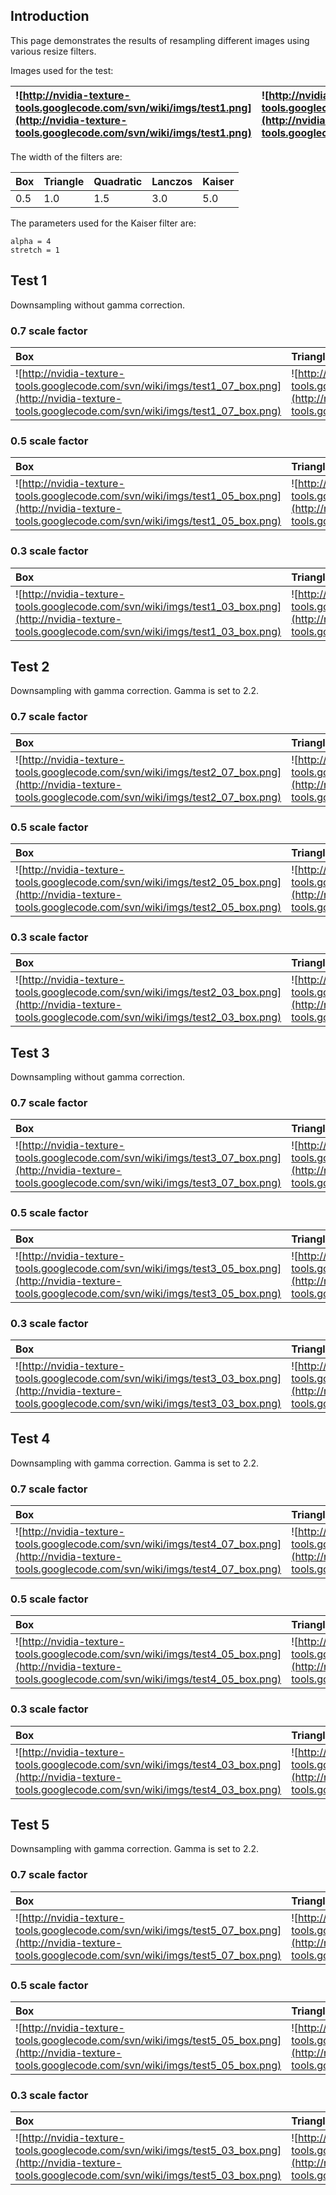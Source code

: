## Introduction ##

This page demonstrates the results of resampling different images using various resize filters.

Images used for the test:

| ![http://nvidia-texture-tools.googlecode.com/svn/wiki/imgs/test1.png](http://nvidia-texture-tools.googlecode.com/svn/wiki/imgs/test1.png) | ![http://nvidia-texture-tools.googlecode.com/svn/wiki/imgs/test3.jpg](http://nvidia-texture-tools.googlecode.com/svn/wiki/imgs/test3.jpg) | ![http://nvidia-texture-tools.googlecode.com/svn/wiki/imgs/test5.jpg](http://nvidia-texture-tools.googlecode.com/svn/wiki/imgs/test5.jpg) |
|:------------------------------------------------------------------------------------------------------------------------------------------|:------------------------------------------------------------------------------------------------------------------------------------------|:------------------------------------------------------------------------------------------------------------------------------------------|

The width of the filters are:

| **Box** | **Triangle** | **Quadratic** | **Lanczos** | **Kaiser** |
|:--------|:-------------|:--------------|:------------|:-----------|
| 0.5     | 1.0          | 1.5           | 3.0         | 5.0        |

The parameters used for the Kaiser filter are:

```
alpha = 4
stretch = 1
```

## Test 1 ##

Downsampling without gamma correction.

### 0.7 scale factor ###

| **Box** | **Triangle** | **Quadratic** | **Lanczos** | **Kaiser** |
|:--------|:-------------|:--------------|:------------|:-----------|
| ![http://nvidia-texture-tools.googlecode.com/svn/wiki/imgs/test1_07_box.png](http://nvidia-texture-tools.googlecode.com/svn/wiki/imgs/test1_07_box.png) | ![http://nvidia-texture-tools.googlecode.com/svn/wiki/imgs/test1_07_triangle.png](http://nvidia-texture-tools.googlecode.com/svn/wiki/imgs/test1_07_triangle.png) | ![http://nvidia-texture-tools.googlecode.com/svn/wiki/imgs/test1_07_quadratic.png](http://nvidia-texture-tools.googlecode.com/svn/wiki/imgs/test1_07_quadratic.png) | ![http://nvidia-texture-tools.googlecode.com/svn/wiki/imgs/test1_07_lanczos.png](http://nvidia-texture-tools.googlecode.com/svn/wiki/imgs/test1_07_lanczos.png) | ![http://nvidia-texture-tools.googlecode.com/svn/wiki/imgs/test1_07_kaiser.png](http://nvidia-texture-tools.googlecode.com/svn/wiki/imgs/test1_07_kaiser.png) |


### 0.5 scale factor ###

| **Box** | **Triangle** | **Quadratic** | **Lanczos** | **Kaiser** |
|:--------|:-------------|:--------------|:------------|:-----------|
| ![http://nvidia-texture-tools.googlecode.com/svn/wiki/imgs/test1_05_box.png](http://nvidia-texture-tools.googlecode.com/svn/wiki/imgs/test1_05_box.png) | ![http://nvidia-texture-tools.googlecode.com/svn/wiki/imgs/test1_05_triangle.png](http://nvidia-texture-tools.googlecode.com/svn/wiki/imgs/test1_05_triangle.png) | ![http://nvidia-texture-tools.googlecode.com/svn/wiki/imgs/test1_05_quadratic.png](http://nvidia-texture-tools.googlecode.com/svn/wiki/imgs/test1_05_quadratic.png) | ![http://nvidia-texture-tools.googlecode.com/svn/wiki/imgs/test1_05_lanczos.png](http://nvidia-texture-tools.googlecode.com/svn/wiki/imgs/test1_05_lanczos.png) | ![http://nvidia-texture-tools.googlecode.com/svn/wiki/imgs/test1_05_kaiser.png](http://nvidia-texture-tools.googlecode.com/svn/wiki/imgs/test1_05_kaiser.png) |


### 0.3 scale factor ###

| **Box** | **Triangle** | **Quadratic** | **Lanczos** | **Kaiser** |
|:--------|:-------------|:--------------|:------------|:-----------|
| ![http://nvidia-texture-tools.googlecode.com/svn/wiki/imgs/test1_03_box.png](http://nvidia-texture-tools.googlecode.com/svn/wiki/imgs/test1_03_box.png) | ![http://nvidia-texture-tools.googlecode.com/svn/wiki/imgs/test1_03_triangle.png](http://nvidia-texture-tools.googlecode.com/svn/wiki/imgs/test1_03_triangle.png) | ![http://nvidia-texture-tools.googlecode.com/svn/wiki/imgs/test1_03_quadratic.png](http://nvidia-texture-tools.googlecode.com/svn/wiki/imgs/test1_03_quadratic.png) | ![http://nvidia-texture-tools.googlecode.com/svn/wiki/imgs/test1_03_lanczos.png](http://nvidia-texture-tools.googlecode.com/svn/wiki/imgs/test1_03_lanczos.png) | ![http://nvidia-texture-tools.googlecode.com/svn/wiki/imgs/test1_03_kaiser.png](http://nvidia-texture-tools.googlecode.com/svn/wiki/imgs/test1_03_kaiser.png) |


## Test 2 ##

Downsampling with gamma correction. Gamma is set to 2.2.

### 0.7 scale factor ###

| **Box** | **Triangle** | **Quadratic** | **Lanczos** | **Kaiser** |
|:--------|:-------------|:--------------|:------------|:-----------|
| ![http://nvidia-texture-tools.googlecode.com/svn/wiki/imgs/test2_07_box.png](http://nvidia-texture-tools.googlecode.com/svn/wiki/imgs/test2_07_box.png) | ![http://nvidia-texture-tools.googlecode.com/svn/wiki/imgs/test2_07_triangle.png](http://nvidia-texture-tools.googlecode.com/svn/wiki/imgs/test2_07_triangle.png) | ![http://nvidia-texture-tools.googlecode.com/svn/wiki/imgs/test2_07_quadratic.png](http://nvidia-texture-tools.googlecode.com/svn/wiki/imgs/test2_07_quadratic.png) | ![http://nvidia-texture-tools.googlecode.com/svn/wiki/imgs/test2_07_lanczos.png](http://nvidia-texture-tools.googlecode.com/svn/wiki/imgs/test2_07_lanczos.png) | ![http://nvidia-texture-tools.googlecode.com/svn/wiki/imgs/test2_07_kaiser.png](http://nvidia-texture-tools.googlecode.com/svn/wiki/imgs/test2_07_kaiser.png) |


### 0.5 scale factor ###

| **Box** | **Triangle** | **Quadratic** | **Lanczos** | **Kaiser** |
|:--------|:-------------|:--------------|:------------|:-----------|
| ![http://nvidia-texture-tools.googlecode.com/svn/wiki/imgs/test2_05_box.png](http://nvidia-texture-tools.googlecode.com/svn/wiki/imgs/test2_05_box.png) | ![http://nvidia-texture-tools.googlecode.com/svn/wiki/imgs/test2_05_triangle.png](http://nvidia-texture-tools.googlecode.com/svn/wiki/imgs/test2_05_triangle.png) | ![http://nvidia-texture-tools.googlecode.com/svn/wiki/imgs/test2_05_quadratic.png](http://nvidia-texture-tools.googlecode.com/svn/wiki/imgs/test2_05_quadratic.png) | ![http://nvidia-texture-tools.googlecode.com/svn/wiki/imgs/test2_05_lanczos.png](http://nvidia-texture-tools.googlecode.com/svn/wiki/imgs/test2_05_lanczos.png) | ![http://nvidia-texture-tools.googlecode.com/svn/wiki/imgs/test2_05_kaiser.png](http://nvidia-texture-tools.googlecode.com/svn/wiki/imgs/test2_05_kaiser.png) |


### 0.3 scale factor ###

| **Box** | **Triangle** | **Quadratic** | **Lanczos** | **Kaiser** |
|:--------|:-------------|:--------------|:------------|:-----------|
| ![http://nvidia-texture-tools.googlecode.com/svn/wiki/imgs/test2_03_box.png](http://nvidia-texture-tools.googlecode.com/svn/wiki/imgs/test2_03_box.png) | ![http://nvidia-texture-tools.googlecode.com/svn/wiki/imgs/test2_03_triangle.png](http://nvidia-texture-tools.googlecode.com/svn/wiki/imgs/test2_03_triangle.png) | ![http://nvidia-texture-tools.googlecode.com/svn/wiki/imgs/test2_03_quadratic.png](http://nvidia-texture-tools.googlecode.com/svn/wiki/imgs/test2_03_quadratic.png) | ![http://nvidia-texture-tools.googlecode.com/svn/wiki/imgs/test2_03_lanczos.png](http://nvidia-texture-tools.googlecode.com/svn/wiki/imgs/test2_03_lanczos.png) | ![http://nvidia-texture-tools.googlecode.com/svn/wiki/imgs/test2_03_kaiser.png](http://nvidia-texture-tools.googlecode.com/svn/wiki/imgs/test2_03_kaiser.png) |


## Test 3 ##

Downsampling without gamma correction.

### 0.7 scale factor ###

| **Box** | **Triangle** | **Quadratic** | **Lanczos** | **Kaiser** |
|:--------|:-------------|:--------------|:------------|:-----------|
| ![http://nvidia-texture-tools.googlecode.com/svn/wiki/imgs/test3_07_box.png](http://nvidia-texture-tools.googlecode.com/svn/wiki/imgs/test3_07_box.png) | ![http://nvidia-texture-tools.googlecode.com/svn/wiki/imgs/test3_07_triangle.png](http://nvidia-texture-tools.googlecode.com/svn/wiki/imgs/test3_07_triangle.png) | ![http://nvidia-texture-tools.googlecode.com/svn/wiki/imgs/test3_07_quadratic.png](http://nvidia-texture-tools.googlecode.com/svn/wiki/imgs/test3_07_quadratic.png) | ![http://nvidia-texture-tools.googlecode.com/svn/wiki/imgs/test3_07_lanczos.png](http://nvidia-texture-tools.googlecode.com/svn/wiki/imgs/test3_07_lanczos.png) | ![http://nvidia-texture-tools.googlecode.com/svn/wiki/imgs/test3_07_kaiser.png](http://nvidia-texture-tools.googlecode.com/svn/wiki/imgs/test3_07_kaiser.png) |


### 0.5 scale factor ###

| **Box** | **Triangle** | **Quadratic** | **Lanczos** | **Kaiser** |
|:--------|:-------------|:--------------|:------------|:-----------|
| ![http://nvidia-texture-tools.googlecode.com/svn/wiki/imgs/test3_05_box.png](http://nvidia-texture-tools.googlecode.com/svn/wiki/imgs/test3_05_box.png) | ![http://nvidia-texture-tools.googlecode.com/svn/wiki/imgs/test3_05_triangle.png](http://nvidia-texture-tools.googlecode.com/svn/wiki/imgs/test3_05_triangle.png) | ![http://nvidia-texture-tools.googlecode.com/svn/wiki/imgs/test3_05_quadratic.png](http://nvidia-texture-tools.googlecode.com/svn/wiki/imgs/test3_05_quadratic.png) | ![http://nvidia-texture-tools.googlecode.com/svn/wiki/imgs/test3_05_lanczos.png](http://nvidia-texture-tools.googlecode.com/svn/wiki/imgs/test3_05_lanczos.png) | ![http://nvidia-texture-tools.googlecode.com/svn/wiki/imgs/test3_05_kaiser.png](http://nvidia-texture-tools.googlecode.com/svn/wiki/imgs/test3_05_kaiser.png) |


### 0.3 scale factor ###

| **Box** | **Triangle** | **Quadratic** | **Lanczos** | **Kaiser** |
|:--------|:-------------|:--------------|:------------|:-----------|
| ![http://nvidia-texture-tools.googlecode.com/svn/wiki/imgs/test3_03_box.png](http://nvidia-texture-tools.googlecode.com/svn/wiki/imgs/test3_03_box.png) | ![http://nvidia-texture-tools.googlecode.com/svn/wiki/imgs/test3_03_triangle.png](http://nvidia-texture-tools.googlecode.com/svn/wiki/imgs/test3_03_triangle.png) | ![http://nvidia-texture-tools.googlecode.com/svn/wiki/imgs/test3_03_quadratic.png](http://nvidia-texture-tools.googlecode.com/svn/wiki/imgs/test3_03_quadratic.png) | ![http://nvidia-texture-tools.googlecode.com/svn/wiki/imgs/test3_03_lanczos.png](http://nvidia-texture-tools.googlecode.com/svn/wiki/imgs/test3_03_lanczos.png) | ![http://nvidia-texture-tools.googlecode.com/svn/wiki/imgs/test3_03_kaiser.png](http://nvidia-texture-tools.googlecode.com/svn/wiki/imgs/test3_03_kaiser.png) |


## Test 4 ##

Downsampling with gamma correction. Gamma is set to 2.2.

### 0.7 scale factor ###

| **Box** | **Triangle** | **Quadratic** | **Lanczos** | **Kaiser** |
|:--------|:-------------|:--------------|:------------|:-----------|
| ![http://nvidia-texture-tools.googlecode.com/svn/wiki/imgs/test4_07_box.png](http://nvidia-texture-tools.googlecode.com/svn/wiki/imgs/test4_07_box.png) | ![http://nvidia-texture-tools.googlecode.com/svn/wiki/imgs/test4_07_triangle.png](http://nvidia-texture-tools.googlecode.com/svn/wiki/imgs/test4_07_triangle.png) | ![http://nvidia-texture-tools.googlecode.com/svn/wiki/imgs/test4_07_quadratic.png](http://nvidia-texture-tools.googlecode.com/svn/wiki/imgs/test4_07_quadratic.png) | ![http://nvidia-texture-tools.googlecode.com/svn/wiki/imgs/test4_07_lanczos.png](http://nvidia-texture-tools.googlecode.com/svn/wiki/imgs/test4_07_lanczos.png) | ![http://nvidia-texture-tools.googlecode.com/svn/wiki/imgs/test4_07_kaiser.png](http://nvidia-texture-tools.googlecode.com/svn/wiki/imgs/test4_07_kaiser.png) |


### 0.5 scale factor ###

| **Box** | **Triangle** | **Quadratic** | **Lanczos** | **Kaiser** |
|:--------|:-------------|:--------------|:------------|:-----------|
| ![http://nvidia-texture-tools.googlecode.com/svn/wiki/imgs/test4_05_box.png](http://nvidia-texture-tools.googlecode.com/svn/wiki/imgs/test4_05_box.png) | ![http://nvidia-texture-tools.googlecode.com/svn/wiki/imgs/test4_05_triangle.png](http://nvidia-texture-tools.googlecode.com/svn/wiki/imgs/test4_05_triangle.png) | ![http://nvidia-texture-tools.googlecode.com/svn/wiki/imgs/test4_05_quadratic.png](http://nvidia-texture-tools.googlecode.com/svn/wiki/imgs/test4_05_quadratic.png) | ![http://nvidia-texture-tools.googlecode.com/svn/wiki/imgs/test4_05_lanczos.png](http://nvidia-texture-tools.googlecode.com/svn/wiki/imgs/test4_05_lanczos.png) | ![http://nvidia-texture-tools.googlecode.com/svn/wiki/imgs/test4_05_kaiser.png](http://nvidia-texture-tools.googlecode.com/svn/wiki/imgs/test4_05_kaiser.png) |


### 0.3 scale factor ###

| **Box** | **Triangle** | **Quadratic** | **Lanczos** | **Kaiser** |
|:--------|:-------------|:--------------|:------------|:-----------|
| ![http://nvidia-texture-tools.googlecode.com/svn/wiki/imgs/test4_03_box.png](http://nvidia-texture-tools.googlecode.com/svn/wiki/imgs/test4_03_box.png) | ![http://nvidia-texture-tools.googlecode.com/svn/wiki/imgs/test4_03_triangle.png](http://nvidia-texture-tools.googlecode.com/svn/wiki/imgs/test4_03_triangle.png) | ![http://nvidia-texture-tools.googlecode.com/svn/wiki/imgs/test4_03_quadratic.png](http://nvidia-texture-tools.googlecode.com/svn/wiki/imgs/test4_03_quadratic.png) | ![http://nvidia-texture-tools.googlecode.com/svn/wiki/imgs/test4_03_lanczos.png](http://nvidia-texture-tools.googlecode.com/svn/wiki/imgs/test4_03_lanczos.png) | ![http://nvidia-texture-tools.googlecode.com/svn/wiki/imgs/test4_03_kaiser.png](http://nvidia-texture-tools.googlecode.com/svn/wiki/imgs/test4_03_kaiser.png) |



## Test 5 ##

Downsampling with gamma correction. Gamma is set to 2.2.

### 0.7 scale factor ###

| **Box** | **Triangle** | **Quadratic** | **Lanczos** | **Kaiser** |
|:--------|:-------------|:--------------|:------------|:-----------|
| ![http://nvidia-texture-tools.googlecode.com/svn/wiki/imgs/test5_07_box.png](http://nvidia-texture-tools.googlecode.com/svn/wiki/imgs/test5_07_box.png) | ![http://nvidia-texture-tools.googlecode.com/svn/wiki/imgs/test5_07_triangle.png](http://nvidia-texture-tools.googlecode.com/svn/wiki/imgs/test5_07_triangle.png) | ![http://nvidia-texture-tools.googlecode.com/svn/wiki/imgs/test5_07_quadratic.png](http://nvidia-texture-tools.googlecode.com/svn/wiki/imgs/test5_07_quadratic.png) | ![http://nvidia-texture-tools.googlecode.com/svn/wiki/imgs/test5_07_lanczos.png](http://nvidia-texture-tools.googlecode.com/svn/wiki/imgs/test5_07_lanczos.png) | ![http://nvidia-texture-tools.googlecode.com/svn/wiki/imgs/test5_07_kaiser.png](http://nvidia-texture-tools.googlecode.com/svn/wiki/imgs/test5_07_kaiser.png) |


### 0.5 scale factor ###

| **Box** | **Triangle** | **Quadratic** | **Lanczos** | **Kaiser** |
|:--------|:-------------|:--------------|:------------|:-----------|
| ![http://nvidia-texture-tools.googlecode.com/svn/wiki/imgs/test5_05_box.png](http://nvidia-texture-tools.googlecode.com/svn/wiki/imgs/test5_05_box.png) | ![http://nvidia-texture-tools.googlecode.com/svn/wiki/imgs/test5_05_triangle.png](http://nvidia-texture-tools.googlecode.com/svn/wiki/imgs/test5_05_triangle.png) | ![http://nvidia-texture-tools.googlecode.com/svn/wiki/imgs/test5_05_quadratic.png](http://nvidia-texture-tools.googlecode.com/svn/wiki/imgs/test5_05_quadratic.png) | ![http://nvidia-texture-tools.googlecode.com/svn/wiki/imgs/test5_05_lanczos.png](http://nvidia-texture-tools.googlecode.com/svn/wiki/imgs/test5_05_lanczos.png) | ![http://nvidia-texture-tools.googlecode.com/svn/wiki/imgs/test5_05_kaiser.png](http://nvidia-texture-tools.googlecode.com/svn/wiki/imgs/test5_05_kaiser.png) |


### 0.3 scale factor ###

| **Box** | **Triangle** | **Quadratic** | **Lanczos** | **Kaiser** |
|:--------|:-------------|:--------------|:------------|:-----------|
| ![http://nvidia-texture-tools.googlecode.com/svn/wiki/imgs/test5_03_box.png](http://nvidia-texture-tools.googlecode.com/svn/wiki/imgs/test5_03_box.png) | ![http://nvidia-texture-tools.googlecode.com/svn/wiki/imgs/test5_03_triangle.png](http://nvidia-texture-tools.googlecode.com/svn/wiki/imgs/test5_03_triangle.png) | ![http://nvidia-texture-tools.googlecode.com/svn/wiki/imgs/test5_03_quadratic.png](http://nvidia-texture-tools.googlecode.com/svn/wiki/imgs/test5_03_quadratic.png) | ![http://nvidia-texture-tools.googlecode.com/svn/wiki/imgs/test5_03_lanczos.png](http://nvidia-texture-tools.googlecode.com/svn/wiki/imgs/test5_03_lanczos.png) | ![http://nvidia-texture-tools.googlecode.com/svn/wiki/imgs/test5_03_kaiser.png](http://nvidia-texture-tools.googlecode.com/svn/wiki/imgs/test5_03_kaiser.png) |
